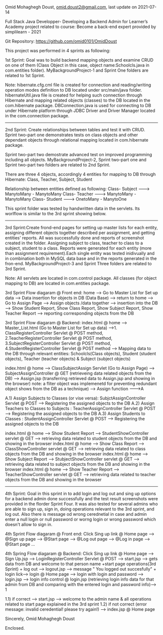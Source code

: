 Omid Mohaghegh Doust, omid.doust2@gmail.com, last update on 2021-07-14

Full Stack Java Developper- Developing a Backend Admin for Learner’s Academy project related to course: Become a back-end expert provided by simplilearn - 2021

Git Repository: https://github.com/omid0101/OmidDoust


This project was performed in 4 sprints as following:

1st Sprint: Goal was to build backend mapping objects and examine CRUD on one of them (Class Object in this case, object name:Schoolcls.java in com.entities folder).
MyBackgroundProject-1 and Sprint One folders are related to 1st Sprint.

Note: hibernate.cfg.cml file is created for connection and reading/writing operation modes definition to DB located under src/main/java folder. 
hibernateUtil.java file is created for helping such connection through Hibernate and mapping related objects (classes) to the DB located in the com.hibernate package. 
DBConnection.java is used for connecting to DB under Hibernate platform through JDBC Driver and Driver Manager located in the com.connection package.

----------------------------------------------------------------------------------------------------------------------------------------------------------------------



2nd Sprint: Create relationships between tables and test it with CRUD. Sprint two-part one demonstrates tests on class objects and other dependant objects through 
relational mapping located in com.hibernate package.
 
Sprint two-part two demostrate advanced test on improved programming including all objects.
MyBackgroundProject-2, Sprint two-part one and Sprint two-part two folders are related to 2nd Sprint.

There are three 4 objects, accordingly 4 entities for mapping to DB through Hibernate: Class, Teacher, Subject, Student

Relationship between entities defined as following: 
Class- Subject  ---> ManytoMany - ManytoMany
Class- Teacher  ---> ManytoMany - ManytoMany
Class- Student  ---> OnetoMany - ManytoOne

This sprint folder was tested by handwritten data in the servlets. Its worlflow is similar to the 3rd sprint showing below.

-------------------------------------------------------------------------------------------------------------------------------------------------------------------------


3rd Sprint:Create frond-end pages for setting up master lists for each entity, assigning different objects together described per assignment, and getting entities' reports. 
All was successfully done and reports of screenshot created in the folder. Assigning subject to class, teacher to class to a subject, student to a class.
Reports were generated for each entity (more than assignment requirement).Each single entity was tested inidivually and in combination both in MySQL data base and 
in the reports generated in the fron-end.
MyBackgroundProject-3 and Sprint Three folders are related to 3rd Sprint.

Note: All servlets are located in com.control package. All classes (for object mapping to DB) are located in com.entities package.

3rd Sprint Flow diagaram @ Front end:
 home --> Go to Master List for Set up data --> Data insertion for objects in DB (Data Base) --> return to home --> Go to Assign Page
--> Assign objects /data together --> insertion into the DB --> Show Student Report, Show Class Report, Show Subject Report, Show Teacher Report --> reporting corresponding objects from the DB 

3rd Sprint Flow diagaram @ Backend:
index.html @ home --> Master_List.html (Go to Master List for Set up data) -->1. ClassRegisterController Servlet @ POST method, 2.TeacherRegisterController Servlet @ POST method, 
3.SubjectRegisterController Servlet @ POST method, 4.StudentRegisterController Servlet @ POST method --> Mapping data to the DB through relevant entities: Schoolcls(Class objects), 
Student (student objects), Teacher (teacher objects) & Subject (subject objects)

index.html @ home --> ClassSubjectAssign Servlet (Go to Assign Page) --> SubjectAssignController @ GET (retrieveing data related objects from the DB) --> Assign.jsp (transferring retrieved data 
to Assign.jsp and showing in the browser) 
note: a fliter object was implemenetd for preventing redundant object shows from the DB as a technique) --> Assign function --->A

A.1) Assign Subjects to Classes (or vise versa): SubjctAssignController Servlet @ POST --> Registering the assigned objects to the DB
A.2) Assign Teachers to Classes to Subjects : TeacherAssignController Servlet @ POST --> Registering the assigned objects to the DB
A.3) Assign Students to Classes : StudentAssignController Servlet @ POST --> Registering the assigned objects to the DB


index.html @ home --> Show Student Report --> StudentShowController servlet @ GET --> retrieving data related to student objects from the DB and showing in the browser 
index.html @ home --> Show Class Report --> ClassShowController servlet @ GET --> retrieving data related to class objects from the DB and showing in the browser 
index.html @ home --> Show Subject Report --> StubjectShowController servlet @ GET --> retrieving data related to subject objects from the DB and showing in the browser 
index.html @ home --> Show Teacher Report --> TeacherShowController servlet @ GET --> retrieving data related to teacher objects from the DB and showing in the browser 


--------------------------------------------------------------------------------------------------------------------------------------------------------------------------------




4th Sprint: Goal in this sprint in to add login and log out and sing up options for a backend admin done successfully and the test result screenshots were provided in 
the florder Sprint Four. It was also tested for several admins who are able to sign up, sign in, doing operations relevant to the 3rd sprint, and log out.
Also there is message od wrong cerednetial in case and admin enter a null login or  null password or worng login or wrong password which doesn't allow to sign in.

4th Sprint Flow diagaram @ Front end: 
Click Sing up link @ Home page --> @Sign up page --> @Start page --> @Log out page --> @Log in page --> @Start page ...

4th Spring Flow diagaram @ Backend:
Click Sing up link @ Home page --> Sign Up.jsp --> LoginRegisterController Servlet @ POST --> start.jsp --> gets data from DB and welcome to that person name 
+start page operations(3rd Sprint) + log out --> logout.jsp --> message " You logged out succesfully" + login lick--> login @ Home page --> login with login and password --> login.jsp 
--> login info control @ login.jsp (retrieving login info data for that admin from DB and comparing with the entered login and password info)--> 1

1.1) if correct --> start.jsp --> welcome to the admin name & all operations related to start page explained in  the 3rd sprint
1.2) if not correct (error message: invalid ceredential! please try again!) --> index.jsp @ Home page


Sincerely,
Omid Mohaghegh Doust

Enclosed.
